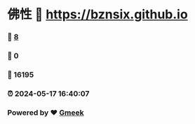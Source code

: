 # 佛性 :link: https://bznsix.github.io 
### :page_facing_up: [8](https://bznsix.github.io/tag.html) 
### :speech_balloon: 0 
### :hibiscus: 16195 
### :alarm_clock: 2024-05-17 16:40:07 
### Powered by :heart: [Gmeek](https://github.com/Meekdai/Gmeek)
